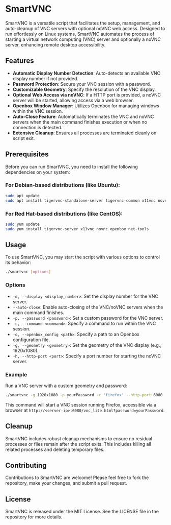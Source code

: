# SmartVNC

SmartVNC is a versatile script that facilitates the setup, management, and auto-cleanup of VNC servers with optional noVNC web access. Designed to run effortlessly on Linux systems, SmartVNC automates the process of starting a virtual network computing (VNC) server and optionally a noVNC server, enhancing remote desktop accessibility.

## Features

- **Automatic Display Number Detection**: Auto-detects an available VNC display number if not provided.
- **Password Protection**: Secure your VNC session with a password.
- **Customizable Geometry**: Specify the resolution of the VNC display.
- **Optional Web Access via noVNC**: If a HTTP port is provided, a noVNC server will be started, allowing access via a web browser.
- **Openbox Window Manager**: Utilizes Openbox for managing windows within the VNC session.
- **Auto-Close Feature**: Automatically terminates the VNC and noVNC servers when the main command finishes execution or when no connection is detected.
- **Extensive Cleanup**: Ensures all processes are terminated cleanly on script exit.

## Prerequisites

Before you can run SmartVNC, you need to install the following dependencies on your system:

### For Debian-based distributions (like Ubuntu):

```bash
sudo apt update
sudo apt install tigervnc-standalone-server tigervnc-common x11vnc novnc openbox net-tools

```

### For Red Hat-based distributions (like CentOS):

```bash
sudo yum update
sudo yum install tigervnc-server x11vnc novnc openbox net-tools
```

## Usage

To use SmartVNC, you may start the script with various options to control its behavior:

```bash
./smartvnc [options]
```

### Options

- `-d, --display <display_number>`: Set the display number for the VNC server.
- `--auto-close`: Enable auto-closing of the VNC/noVNC servers when the main command finishes.
- `-p, --password <password>`: Set a custom password for the VNC server.
- `-c, --command <command>`: Specify a command to run within the VNC session.
- `-o, --openbox_config <path>`: Specify a path to an Openbox configuration file.
- `-g, --geometry <geometry>`: Set the geometry of the VNC display (e.g., 1920x1080).
- `-h, --http-port <port>`: Specify a port number for starting the noVNC server.

### Example

Run a VNC server with a custom geometry and password:

```bash
./smartvnc -g 1920x1080 -p yourPassword -c 'firefox' --http-port 6080
```

This command will start a VNC session running Firefox, accessible via a browser at 
`http://<server-ip>:6080/vnc_lite.html?password=yourPassword`.

## Cleanup

SmartVNC includes robust cleanup mechanisms to ensure no residual processes or files remain after the script exits. This includes killing all related processes and deleting temporary files.

## Contributing

Contributions to SmartVNC are welcome! Please feel free to fork the repository, make your changes, and submit a pull request.

## License

SmartVNC is released under the MIT License. See the LICENSE file in the repository for more details.
